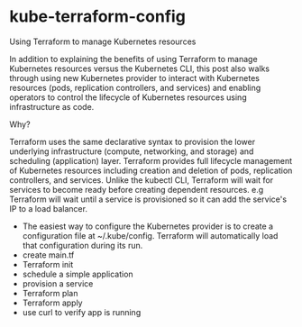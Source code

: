 # kube-terraform-config
Using Terraform to manage Kubernetes resources

In addition to explaining the benefits of using Terraform to manage Kubernetes resources versus the Kubernetes CLI, 
this post also walks through using new Kubernetes provider to interact with Kubernetes resources (pods, replication controllers, and services) 
and enabling operators to control the lifecycle of Kubernetes resources using infrastructure as code.

Why?

Terraform uses the same declarative syntax to provision the lower underlying infrastructure (compute, networking, and storage) and scheduling (application) layer.
Terraform provides full lifecycle management of Kubernetes resources including creation and deletion of pods, replication controllers, and services.
Unlike the kubectl CLI, Terraform will wait for services to become ready before creating dependent resources. e.g Terraform will wait until a service is provisioned so it can add the service's IP to a load balancer.

- The easiest way to configure the Kubernetes provider is to create a configuration file at ~/.kube/config. Terraform will automatically load that configuration during its run.
- create main.tf 
- Terraform init
- schedule a simple application
- provision a service
- Terraform plan
- Terraform apply
- use curl to verify app is running
